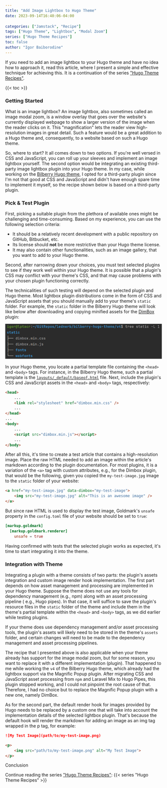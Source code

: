 ```yaml
---
title: "Add Image Lightbox to Hugo Theme"
date: 2023-09-14T16:40:06-04:00

categories: ["Jamstack", "Recipe"]
tags: ["Hugo Theme", "Lightbox", "Modal Zoom"]
series: ["Hugo Theme Recipes"]
toc: false
author: "Igor Baiborodine"
---
```


If you need to add an image lightbox to your Hugo theme and have no idea how to approach it, read this article, where I
present a simple and effective technique for achieving this. It is a continuation of the
series ["Hugo Theme Recipes"](/series/hugo-theme-recipes/).

<!--more-->

{{< toc >}}

### Getting Started
What is an image lightbox? An image lightbox, also sometimes called an image modal zoom, is a window overlay that goes
over the website's currently displayed webpage to show a larger version of the image when the reader clicks on it.
This "magnification" lets the reader view high-resolution images in great detail. Such a feature would be a great
addition to a Hugo theme and, consequently, to a website based on such a Hugo theme.

So, where to start? It all comes down to two options. If you're well versed in CSS and JavaScript, you can roll up your
sleeves and implement an image lightbox yourself. The second option would be integrating an existing third-party image
lightbox plugin into your Hugo theme. In my case, while working on
the [Bilberry Hugo theme](https://github.com/Lednerb/bilberry-hugo-theme), I opted for a third-party
plugin since I'm not that good at CSS and JavaScript and didn't have enough spare time to implement it myself, so the
recipe shown below is based on a third-party plugin.

### Pick & Test Plugin

First, picking a suitable plugin from the plethora of available ones might be challenging and time-consuming. Based on
my experience, you can use the following selection criteria:
* It should be a relatively recent development with a public repository on GitHub, Bitbucket, etc.
* Its license should **not** be more restrictive than your Hugo theme license.
* It may also contain other functionalities, such as an image gallery, that you want to add to your Hugo theme.

Second, after narrowing down your choices, you must test selected plugins to see if they work well within your Hugo
theme. It is possible that a plugin's CSS may conflict with your theme's CSS, and that may cause problems with your
chosen plugin functioning correctly.

The technicalities of such testing will depend on the selected plugin and Hugo theme. Most lightbox plugin distributions
come in the form of CSS and JavaScript assets that you should manually add to your theme's `static` folder. For example,
the `static` folder in the Bilberry Hugo theme will look like below after downloading and copying minified assets for
the [DimBox](https://github.com/hphaavikko/dimbox) plugin:

![Theme's Static Folder with Assets](theme-static-folder-with-assets.png)

In your Hugo theme, you locate a partial template file containing the `<head>` and `<body>` tags. For instance, in the
Bilberry Hugo theme, such a partial template is
the [`layouts/_default/baseof.html`](https://github.com/Lednerb/bilberry-hugo-theme/blob/e35ecca9f03c9579a9fca7aba0b5aa01563f197c/v4/layouts/_default/baseof.html)
file. Next, include the plugin's CSS and JavaScript assets in the `<head>` and `<body>` tags, respectively:

```html
<head>
    ...
    <link rel="stylesheet" href="dimbox.min.css" />
    ...
</head>
...
<body>
    ...
    <script src="dimbox.min.js"></script>
    ...
</body>
```

After all this, it's time to create a test article that contains a high-resolution image. Place the raw HTML needed to
add an image within the article's markdown according to the plugin documentation. For most plugins, it is a variation of
the `<a>` tag with custom attributes, e.g., for the Dimbox plugin, that would be the following, given you copied
the `my-test-image.jpg` image to the `static` folder of your website:

```html
<a href="my-test-image.jpg" data-dimbox="my-test-image">
    <img src="my-test-image.jpg" alt="This is an awesome image" />
</a>
```

But since raw HTML is used to display the test image, Goldmark's `unsafe` property in the `config.toml` file of your
website should be set to `true`:

```toml
[markup.goldmark]
  [markup.goldmark.renderer]
    unsafe = true
```

Having confirmed with tests that the selected plugin works as expected, it's time to start integrating it into the
theme.

### Integration with Theme

Integrating a plugin with a theme consists of two parts: the plugin's assets integration and custom image render hook
implementation. The first part depends on how asset management and processing are implemented in your Hugo theme.
Suppose the theme does not use any tools for dependency management (e.g., npm) along with an asset processing pipeline (
e.g., Hugo pipes). In that case, it will suffice to save the plugin's resource files in the `static` folder of the theme
and include them in the theme's partial template within the `<head>` and `<body>` tags, as we did earlier while testing
plugins.

If your theme does use dependency management and/or asset processing tools, the plugin's assets will likely need to be
stored in the theme's `assets` folder, and certain changes will need to be made to the dependency management and asset
processing pipelines.

The recipe that I presented above is also applicable when your theme already has support for the image modal zoom, but
for some reason, you want to replace it with a different implementation (plugin). That happened to me while working the
`v4` of the Bilberry Hugo theme, which already had the lightbox support via the Magnific Popup plugin. After migrating
CSS and JavaScript asset processing from `npm` and Laravel Mix to Hugo Pipes, this plugin stopped working, and I could
not pinpoint the root cause of that. Therefore, I had no choice but to replace the Magnific Popup plugin with a new one,
namely DimBox.

As for the second part, the default render hook for images provided by Hugo needs to be replaced by a custom one that
will take into account the implementation details of the selected lightbox plugin. That's because the default hook will
render the markdown for adding an image as an img tag wrapped in the p tag, for example:

```markdown
![My Test Image](path/to/my-test-image.png)
```

```html
<p>
    <img src="path/to/my-test-image.png" alt="My Test Image">
</p>
```

Conclusion

Continue reading the series ["Hugo Theme Recipes"](/series/hugo-theme-recipes/):
{{< series "Hugo Theme Recipes" >}}
